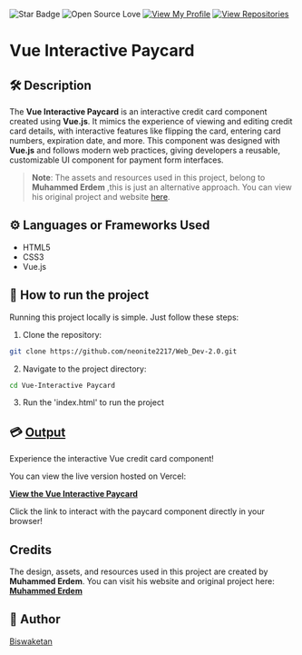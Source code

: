 
![Star Badge](https://img.shields.io/static/v1?label=%F0%9F%8C%9F&message=If%20Useful&style=style=flat&color=BC4E99)
![Open Source Love](https://badges.frapsoft.com/os/v1/open-source.svg?v=103)
[![View My Profile](https://img.shields.io/badge/View-My_Profile-green?logo=GitHub)](https://github.com/neonite2217)
[![View Repositories](https://img.shields.io/badge/View-My_Repositories-blue?logo=GitHub)](https://github.com/neonite2217?tab=repositories)

# Vue Interactive Paycard

## 🛠️ Description

The **Vue Interactive Paycard** is an interactive credit card component created using **Vue.js**. It mimics the experience of viewing and editing credit card details, with interactive features like flipping the card, entering card numbers, expiration date, and more. This component was designed with **Vue.js** and follows modern web practices, giving developers a reusable, customizable UI component for payment form interfaces.

> **Note**: The assets and resources used in this project, belong to **Muhammed Erdem** ,this is just an alternative approach. You can view his original project and website [here](https://muhammed.erdem.dev/).

## ⚙️ Languages or Frameworks Used

<ul>
    <li>HTML5</li>
    <li>CSS3</li>
    <li>Vue.js</li>
</ul>

## 🌟 How to run the project

Running this project locally is simple. Just follow these steps:

1. Clone the repository:

```sh
git clone https://github.com/neonite2217/Web_Dev-2.0.git
```

2. Navigate to the project directory:

```sh
cd Vue-Interactive Paycard
```

3. Run the 'index.html' to run the project

## 💳 [Output](https://ppaycard.vercel.app/)

Experience the interactive Vue credit card component!

You can view the live version hosted on Vercel:

[**View the Vue Interactive Paycard**](https://ppaycard.vercel.app/)

Click the link to interact with the paycard component directly in your browser!

## Credits
The design, assets, and resources used in this project are created by **Muhammed Erdem**. You can visit his website and original project here:
[**Muhammed Erdem**](https://muhammed.erdem.dev/)


## 🤖 Author

[Biswaketan](https://github.com/neonite2217/)
